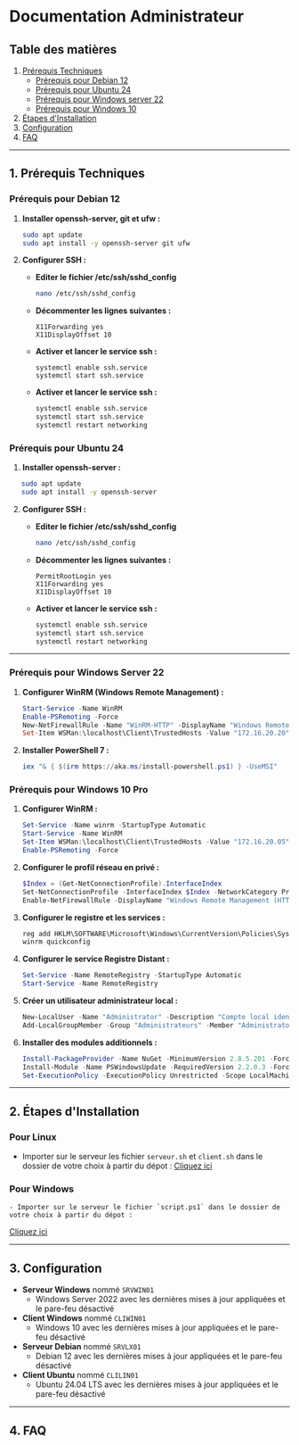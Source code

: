 # Documentation Administrateur

## Table des matières
1. [Prérequis Techniques](#1-prérequis-techniques)
   - [Prérequis pour Debian 12](#prérequis-pour-debian-12)
   - [Prérequis pour Ubuntu 24](#prérequis-pour-ubuntu-24)
   - [Prérequis pour Windows server 22](#prérequis-pour-windows-server-22)
   - [Prérequis pour Windows 10](#prérequis-pour-windows-10-pro)
3. [Étapes d'Installation](#2-étapes-dinstallation)
4. [Configuration](#3-configuration)
5. [FAQ](#4-faq)

---

## 1. Prérequis Techniques

### Prérequis pour Debian 12

1. **Installer openssh-server, git et ufw :**

   ```bash
   sudo apt update
   sudo apt install -y openssh-server git ufw
   ```
2. **Configurer SSH :**
   - **Editer le fichier /etc/ssh/sshd_config**
     ```bash
     nano /etc/ssh/sshd_config
     ```
   - **Décommenter les lignes suivantes :**
     ```
     X11Forwarding yes
     X11DisplayOffset 10
     ```
   - **Activer et lancer le service ssh :**
     ```
     systemctl enable ssh.service
     systemctl start ssh.service
     ```
     
   - **Activer et lancer le service ssh :**
     ```bash
     systemctl enable ssh.service
     systemctl start ssh.service
     systemctl restart networking
     ```

### Prérequis pour Ubuntu 24

1. **Installer openssh-server :**
   
```bash
   sudo apt update
   sudo apt install -y openssh-server
   ```

2. **Configurer SSH :**
   - **Editer le fichier /etc/ssh/sshd_config**
     ```bash
     nano /etc/ssh/sshd_config
     ```
     
   - **Décommenter les lignes suivantes :**
     ```
     PermitRootLogin yes
     X11Forwarding yes
     X11DisplayOffset 10
     ```
     
   - **Activer et lancer le service ssh :**
     ```bash
     systemctl enable ssh.service
     systemctl start ssh.service
     systemctl restart networking
     ```
     
---

### Prérequis pour Windows Server 22

1. **Configurer WinRM (Windows Remote Management) :**

   ```powershell
   Start-Service -Name WinRM
   Enable-PSRemoting -Force
   New-NetFirewallRule -Name "WinRM-HTTP" -DisplayName "Windows Remote Management (HTTP-In)" -Enabled True -Direction Inbound -Protocol TCP -LocalPort 5985
   Set-Item WSMan:\localhost\Client\TrustedHosts -Value "172.16.20.20" -Force
   ```

2. **Installer PowerShell 7 :**

   ```powershell
   iex "& { $(irm https://aka.ms/install-powershell.ps1) } -UseMSI"
   ```

### Prérequis pour Windows 10 Pro

1. **Configurer WinRM :**

   ```powershell
   Set-Service -Name winrm -StartupType Automatic
   Start-Service -Name WinRM
   Set-Item WSMan:\localhost\Client\TrustedHosts -Value "172.16.20.05" -Force
   Enable-PSRemoting -Force
   ```

2. **Configurer le profil réseau en privé :**

   ```powershell
   $Index = (Get-NetConnectionProfile).InterfaceIndex
   Set-NetConnectionProfile -InterfaceIndex $Index -NetworkCategory Private
   Enable-NetFirewallRule -DisplayName "Windows Remote Management (HTTP-In)"
   ```

3. **Configurer le registre et les services :**

   ```cmd
   reg add HKLM\SOFTWARE\Microsoft\Windows\CurrentVersion\Policies\System /v LocalAccountTokenFilterPolicy /t REG_DWORD /d 1 /f
   winrm quickconfig
   ```

4. **Configurer le service Registre Distant :**

   ```powershell
   Set-Service -Name RemoteRegistry -StartupType Automatic
   Start-Service -Name RemoteRegistry
   ```

5. **Créer un utilisateur administrateur local :**

   ```powershell
   New-LocalUser -Name "Administrator" -Description "Compte local identique au compte du domaine" -Password (ConvertTo-SecureString "Azerty1*" -AsPlainText -Force) -FullName "Administrator" -PasswordNeverExpires -UserMayNotChangePassword
   Add-LocalGroupMember -Group "Administrateurs" -Member "Administrator"
   ```

6. **Installer des modules additionnels :**

   ```powershell
   Install-PackageProvider -Name NuGet -MinimumVersion 2.8.5.201 -Force
   Install-Module -Name PSWindowsUpdate -RequiredVersion 2.2.0.3 -Force -Confirm:$false
   Set-ExecutionPolicy -ExecutionPolicy Unrestricted -Scope LocalMachine -Force
   ```

---

## 2. Étapes d'Installation

### Pour Linux

- Importer sur le serveur les fichier `serveur.sh` et `client.sh` dans le dossier de votre choix à partir du dépot :
  [Cliquez ici](https://github.com/WildCodeSchool/TSSR-2409-JAUNE-P2-G2-TheScriptingProject/tree/main)
  
### Pour Windows

    - Importer sur le serveur le fichier `script.ps1` dans le dossier de votre choix à partir du dépot :
  [Cliquez ici](https://github.com/WildCodeSchool/TSSR-2409-JAUNE-P2-G2-TheScriptingProject/tree/main)

---

## 3. Configuration

- **Serveur Windows** nommé `SRVWIN01`
  - Windows Server 2022 avec les dernières mises à jour appliquées et le pare-feu désactivé
- **Client Windows** nommé `CLIWIN01`
  - Windows 10 avec les dernières mises à jour appliquées et le pare-feu désactivé
- **Serveur Debian** nommé `SRVLX01`
  - Debian 12 avec les dernières mises à jour appliquées et le pare-feu désactivé
- **Client Ubuntu** nommé `CLILIN01`
  - Ubuntu 24.04 LTS avec les dernières mises à jour appliquées et le pare-feu désactivé
    
---

## 4. FAQ
